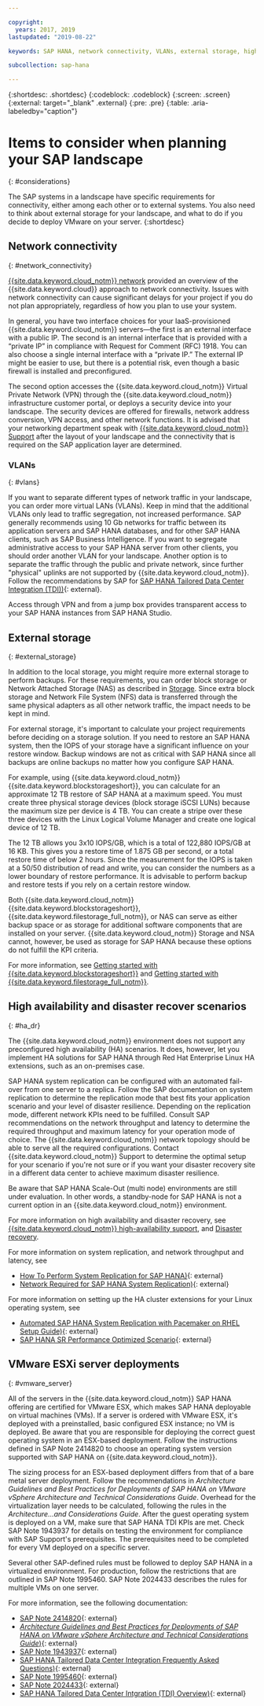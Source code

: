 ```yaml
---

copyright:
  years: 2017, 2019
lastupdated: "2019-08-22"

keywords: SAP HANA, network connectivity, VLANs, external storage, high availability, highly available, disaster recovery, HA, DR, VLANs,

subcollection: sap-hana

---
```


{:shortdesc: .shortdesc}
{:codeblock: .codeblock}
{:screen: .screen}
{:external: target="_blank" .external}
{:pre: .pre}
{:table: .aria-labeledby="caption"}

# Items to consider when planning your SAP landscape
{: #considerations}

The SAP systems in a landscape have specific requirements for connectivity, either among each other or to external systems. You also need to think about external storage for your landscape, and what to do if you decide to deploy VMware on your server.
{:shortdesc}

## Network connectivity
{: #network_connectivity}

[{{site.data.keyword.cloud_notm}} network](/docs/infrastructure/sap-hana?topic=sap-hana-about_ibmcloud_for_sap#ibm_cloud_network) provided an overview of the {{site.data.keyword.cloud}} approach to network connectivity. Issues with network connectivity can cause significant delays for your project if you do not plan appropriately, regardless of how you plan to use your system.

In general, you have two interface choices for your IaaS-provisioned {{site.data.keyword.cloud_notm}} servers—the first is an external interface with a public IP. The second is an internal interface that is provided with a “private IP” in compliance with Request for Comment (RFC) 1918. You can also choose a single internal interface with a “private IP.” The external IP might be easier to use, but there is a potential risk, even though a basic firewall is installed and preconfigured.

The second option accesses the {{site.data.keyword.cloud_notm}} Virtual Private Network (VPN) through the {{site.data.keyword.cloud_notm}} infrastructure customer portal, or deploys a security device into your landscape. The security devices are offered for firewalls, network address conversion, VPN access, and other network functions. It is advised that your networking department speak with [{{site.data.keyword.cloud_notm}} Support](/docs/get-support?topic=get-support-getting-customer-support#getting-customer-support) after the layout of your landscape and the connectivity that is required on the SAP application layer are determined.

### VLANs
{: #vlans}

If you want to separate different types of network traffic in your landscape, you can order more virtual LANs (VLANs). Keep in mind that the additional VLANs only lead to traffic segregation, not increased performance. SAP generally recommends using 10 Gb networks for traffic between its application servers and SAP HANA databases, and for other SAP HANA clients, such as SAP Business Intelligence. If you want to segregate administrative access to your SAP HANA server from other clients, you should order another VLAN for your landscape. Another option is to separate the traffic through the public and private network, since further "physical" uplinks are not supported by {{site.data.keyword.cloud_notm}}. Follow the recommendations by SAP for [SAP HANA Tailored Data Center Integration (TDI))](https://blogs.saphana.com/2015/02/18/sap-hana-tailored-data-center-integration-tdi-overview/){: external}.

Access through VPN and from a jump box provides transparent access to your SAP HANA instances from SAP HANA Studio.

## External storage
{: #external_storage}

In addition to the local storage, you might require more external storage to perform backups. For these requirements, you can order block storage or Network Attached Storage (NAS) as described in [Storage](/docs/infrastructure/sap-hana?topic=sap-hana-iaas-overview#storage). Since extra block storage and Network File System (NFS) data is transferred through the same physical adapters as all other network traffic, the impact needs to be kept in mind.

For external storage, it's important to calculate your project requirements before deciding on a storage solution. If you need to restore an SAP HANA system, then the IOPS of your storage have a significant influence on your restore window. Backup windows are not as critical with SAP HANA since all backups are online backups no matter how you configure SAP HANA.

For example, using {{site.data.keyword.cloud_notm}} {{site.data.keyword.blockstorageshort}}, you can calculate for an approximate 12 TB restore of SAP HANA at a maximum speed. You must create three physical storage devices (block storage iSCSI LUNs) because the maximum size per device is 4 TB. You can create a stripe over these three devices with the Linux Logical Volume Manager and create one logical device of 12 TB.

The 12 TB allows you 3x10 IOPS/GB, which is a total of 122,880 IOPS/GB at 16 KB. This gives you a restore time of 1.875 GB per second, or a total restore time of below 2 hours. Since the measurement for the IOPS is taken at a 50/50 distribution of read and write, you can consider the numbers as a lower boundary of restore performance. It is advisable to perform backup and restore tests if you rely on a certain restore window.

Both {{site.data.keyword.cloud_notm}} {{site.data.keyword.blockstorageshort}}, {{site.data.keyword.filestorage_full_notm}}, or NAS can serve as either backup space or as storage for additional software components that are installed on your server. {{site.data.keyword.cloud_notm}} Storage and NSA cannot, however, be used as storage for SAP HANA because these options do not fulfill the KPI criteria.

For more information, see [Getting started with {{site.data.keyword.blockstorageshort}}](/docs/infrastructure/BlockStorage?topic=BlockStorage-getting-started#getting-started) and [Getting started with {{site.data.keyword.filestorage_full_notm}}](/docs/infrastructure/FileStorage?topic=FileStorage-getting-started#getting-started).

## High availability and disaster recover scenarios
{: #ha_dr}

The {{site.data.keyword.cloud_notm}} environment does not support any preconfigured high availability (HA) scenarios. It does, however, let you implement HA solutions for SAP HANA through Red Hat Enterprise Linux HA extensions, such as an on-premises case.

SAP HANA system replication can be configured with an automated fail-over from one server to a replica. Follow the SAP documentation on system replication to determine the replication mode that best fits your application scenario and your level of disaster resilience. Depending on the replication mode, different network KPIs need to be fulfilled. Consult SAP recommendations on the network throughput and latency to determine the required throughput and maximum latency for your operation mode of choice. The {{site.data.keyword.cloud_notm}} network topology should be able to serve all the required configurations. Contact {{site.data.keyword.cloud_notm}} Support to determine the optimal setup for your scenario if you're not sure or if you want your disaster recovery site in a different data center to achieve maximum disaster resilience.

Be aware that SAP HANA Scale-Out (multi node) environments are still under evaluation. In other words, a standby-node for SAP HANA is not a current option in an {{site.data.keyword.cloud_notm}} environment.

For more information on high availability and disaster recovery, see [{{site.data.keyword.cloud_notm}} high-availability support](/docs/infrastructure/sap-hana?topic=sap-hana-ha#ha), and [Disaster recovery](/docs/infrastructure/sap-reference-architecture?topic=sap-reference-architecture-recommendations#dr).

For more information on system replication, and network throughput and latency, see
  * [How To Perform System Replication for SAP HANA)](https://www.sap.com/documents/2013/10/26c02b58-5a7c-0010-82c7-eda71af511fa.html){: external}
  * [Network Required for SAP HANA System Replication)](https://www.sap.com/documents/2014/06/babb2b55-5a7c-0010-82c7-eda71af511fa.html){: external}

For more information on setting up the HA cluster extensions for your Linux operating system, see
  * [Automated SAP HANA System Replication with Pacemaker on RHEL Setup Guide)](https://access.redhat.com/articles/1466063){: external}
  * [SAP HANA SR Performance Optimized Scenario](https://www.suse.com/docrep/documents/ir8w88iwu7/suse_linux_enterprise_server_for_sap_applications_12_sp1.pdf){: external}

## VMware ESXi server deployments
{: #vmware_server}

All of the servers in the {{site.data.keyword.cloud_notm}} SAP HANA offering are certified for VMware ESX, which makes SAP HANA deployable on virtual machines (VMs). If a server is ordered with VMware ESX, it's deployed with a preinstalled, basic configured ESX instance; no VM is deployed. Be aware that you are responsible for deploying the correct guest operating system in an ESX-based deployment. Follow the instructions defined in SAP Note 2414820 to choose an operating system version supported with SAP HANA on {{site.data.keyword.cloud_notm}}.

The sizing process for an ESX-based deployment differs from that of a bare metal server deployment. Follow the recommendations in *Architecture Guidelines and Best Practices for Deployments of SAP HANA on VMware vSphere Architecture and Technical Considerations Guide*. Overhead for the virtualization layer needs to be calculated, following the rules in the *Architecture...and Considerations Guide*. After the guest operating system is deployed on a VM, make sure that SAP HANA TDI KPIs are met. Check SAP Note 1943937 for details on testing the environment for compliance with SAP Support's prerequisites. The prerequisites need to be completed for every VM deployed on a specific server.

Several other SAP-defined rules must be followed to deploy SAP HANA in a virtualized environment. For production, follow the restrictions that are outlined in SAP Note 1995460. SAP Note 2024433 describes the rules for multiple VMs on one server.

For more information, see the following documentation:
  * [SAP Note 2414820](https://launchpad.support.sap.com/#/notes/2414820){: external}
  * [*Architecture Guidelines and Best Practices for Deployments of SAP HANA on VMware vSphere Architecture and Technical Considerations Guide*)](https://www.vmware.com/content/dam/digitalmarketing/vmware/en/pdf/whitepaper/sap_hana_on_vmware_vsphere_best_practices_guide-white-paper.pdf){: external}
  * [SAP Note 1943937](https://launchpad.support.sap.com/#/notes/1943937){: external}
  * [SAP HANA Tailored Data Center Integration Frequently Asked Questions)](https://www.sap.com/documents/2016/05/e8705aae-717c-0010-82c7-eda71af511fa.html){: external}
  * [SAP Note 1995460](https://launchpad.support.sap.com/#/notes/1995460){: external}
  * [SAP Note 2024433](https://launchpad.support.sap.com/#/notes/2024433){: external}
  * [SAP HANA Tailored Data Center Intgration (TDI) Overview)](https://blogs.saphana.com/2015/02/18/sap-hana-tailored-data-center-integration-tdi-overview/){: external}
